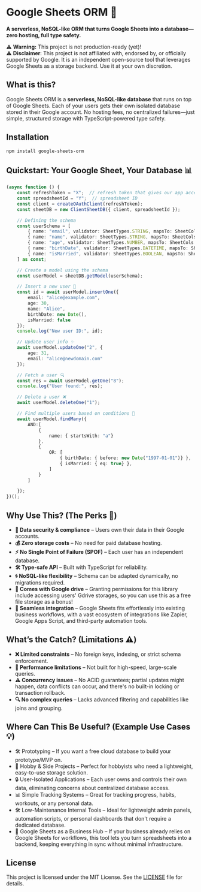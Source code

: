 # Google Sheets ORM 🧩
**A serverless, NoSQL-like ORM that turns Google Sheets into a database—zero hosting, full type safety.**  

⚠️ **Warning:** This project is not production-ready (yet)! <br>
⚠️ **Disclaimer**: This project is not affiliated with, endorsed by, or officially supported by Google. It is an independent open-source tool that leverages Google Sheets as a storage backend. Use it at your own discretion.

## What is this?
Google Sheets ORM is a **serverless, NoSQL-like database** that runs on top of Google Sheets. Each of your users gets their own isolated database stored in their Google account. No hosting fees, no centralized failures—just simple, structured storage with TypeScript-powered type safety.

## Installation
```sh
npm install google-sheets-orm
```

## Quickstart: Your Google Sheet, Your Database 📊
```ts
(async function () {
    const refreshToken = "X";  // refresh token that gives our app access to a specific user sheet
    const spreadsheetId = "Y";  // spreadsheet ID
    const client = createOAuthClient(refreshToken);
    const sheetDB = new ClientSheetDB({ client, spreadsheetId });

    // Defining the schema
    const userSchema = [
        { name: "email", validator: SheetTypes.STRING, mapsTo: SheetCols.D },
        { name: "name", validator: SheetTypes.STRING, mapsTo: SheetCols.E },
        { name: "age", validator: SheetTypes.NUMBER, mapsTo: SheetCols.F },
        { name: "birthDate", validator: SheetTypes.DATETIME, mapsTo: SheetCols.G },
        { name: "isMarried", validator: SheetTypes.BOOLEAN, mapsTo: SheetCols.H },
    ] as const;

    // Create a model using the schema
    const userModel = sheetDB.getModel(userSchema);

    // Insert a new user 🎉
    const id = await userModel.insertOne({
        email: "alice@example.com",
        age: 30,
        name: "Alice",
        birthDate: new Date(),
        isMarried: false
    });
    console.log("New user ID:", id);

    // Update user info ✨
    await userModel.updateOne("2", {
        age: 31,
        email: "alice@newdomain.com"
    });

    // Fetch a user 🔍
    const res = await userModel.getOne("8");
    console.log("User found:", res);

    // Delete a user ❌
    await userModel.deleteOne("1");

    // Find multiple users based on conditions 🤖
    await userModel.findMany({
        AND:[
            {   
                name: { startsWith: "a"}    
            },
            {
                OR: [
                    { birthDate: { before: new Date("1997-01-01")} },
                    { isMarried: { eq: true} }, 
                ]
            }
        ]

    });
})();
```

## Why Use This? (The Perks 🎯)
- **🔐 Data security & compliance** – Users own their data in their Google accounts.
- **💰 Zero storage costs** – No need for paid database hosting.
- **⚡ No Single Point of Failure (SPOF)** – Each user has an independent database.
- **🛠️ Type-safe API** – Built with TypeScript for reliability.
- **🌀 NoSQL-like flexibility** – Schema can be adapted dynamically, no migrations required.
- **📁 Comes with Google drive** – Granting permissions for this library include accessing users' Gdrive storages, so you can use this as a free file storage as a bonus!
- **🔗 Seamless integration** – Google Sheets fits effortlessly into existing business workflows, with a vast ecosystem of integrations like Zapier, Google Apps Script, and third-party automation tools.

## What’s the Catch? (Limitations ⚠️)
- **❌ Limited constraints** – No foreign keys, indexing, or strict schema enforcement.
- **🐢 Performance limitations** – Not built for high-speed, large-scale queries.
- **⚠️ Concurrency issues** – No ACID guarantees; partial updates might happen, data conflicts can occur, and there's no built-in locking or transaction rollback.
- **🔍 No complex queries** – Lacks advanced filtering and capabilities like joins and grouping.

## Where Can This Be Useful? (Example Use Cases 💡)
- 🛠️ Prototyping – If you want a free cloud database to build your prototype/MVP on.
- 📒 Hobby & Side Projects – Perfect for hobbyists who need a lightweight, easy-to-use storage solution.
- 🔒 User-Isolated Applications – Each user owns and controls their own data, eliminating concerns about centralized database access.
- 📊 Simple Tracking Systems – Great for tracking progress, habits, workouts, or any personal data.
- 🛠️ Low-Maintenance Internal Tools – Ideal for lightweight admin panels, automation scripts, or personal dashboards that don't require a dedicated database.
- 🔗 Google Sheets as a Business Hub – If your business already relies on Google Sheets for workflows, this tool lets you turn spreadsheets into a backend, keeping everything in sync without minimal infrastructure.

## License
This project is licensed under the MIT License. See the [LICENSE](LICENSE) file for details.
